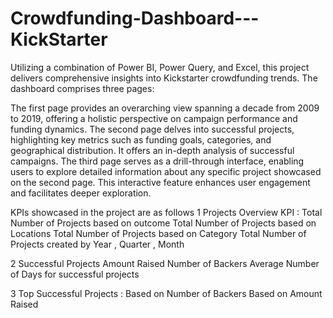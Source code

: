 # Crowdfunding-Dashboard---KickStarter
Utilizing a combination of Power BI, Power Query, and Excel, this project delivers comprehensive insights into Kickstarter crowdfunding trends. The dashboard comprises three pages:

The first page provides an overarching view spanning a decade from 2009 to 2019, offering a holistic perspective on campaign performance and funding dynamics.
The second page delves into successful projects, highlighting key metrics such as funding goals, categories, and geographical distribution. It offers an in-depth analysis of successful campaigns.
The third page serves as a drill-through interface, enabling users to explore detailed information about any specific project showcased on the second page. This interactive feature enhances user engagement and facilitates deeper exploration.

KPIs showcased in the project are as follows
1 Projects Overview KPI :
 Total Number of Projects based on outcome 
 Total Number of Projects based on Locations
 Total Number of Projects based on Category
 Total Number of Projects created by Year , Quarter , Month

2 Successful Projects
 Amount Raised 
 Number of Backers
 Average Number of Days for successful projects

3 Top Successful Projects :
 Based on Number of Backers
 Based on Amount Raised
